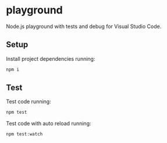 # playground

Node.js playground with tests and debug for Visual Studio Code.

## Setup

Install project dependencies running:

```bash
npm i
```

## Test

Test code running:

```bash
npm test
```

Test code with auto reload running:

```bash
npm test:watch
```